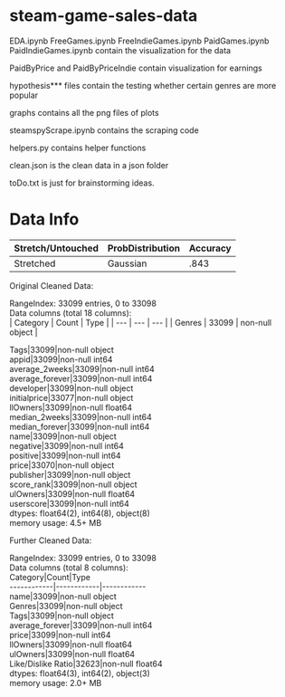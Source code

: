 # steam-game-sales-data
EDA.ipynb
FreeGames.ipynb
FreeIndieGames.ipynb
PaidGames.ipynb
PaidIndieGames.ipynb contain the visualization for the data

PaidByPrice and PaidByPriceIndie contain visualization for earnings

hypothesis*** files contain the testing whether certain genres are more popular

graphs contains all the png files of plots

steamspyScrape.ipynb contains the scraping code

helpers.py contains helper functions

clean.json is the clean data in a json folder

toDo.txt is just for brainstorming ideas.

# Data Info
| Stretch/Untouched | ProbDistribution | Accuracy |
| --- | --- | --- |
| Stretched | Gaussian | .843 |

Original Cleaned Data:  

RangeIndex: 33099 entries, 0 to 33098  
Data columns (total 18 columns):  
| Category | Count | Type |
| --- | --- | --- |
| Genres | 33099 | non-null object |

Tags|33099|non-null object  
appid|33099|non-null int64  
average_2weeks|33099|non-null int64  
average_forever|33099|non-null int64  
developer|33099|non-null object  
initialprice|33077|non-null object  
llOwners|33099|non-null float64  
median_2weeks|33099|non-null int64  
median_forever|33099|non-null int64  
name|33099|non-null object  
negative|33099|non-null int64  
positive|33099|non-null int64  
price|33070|non-null object  
publisher|33099|non-null object  
score_rank|33099|non-null object  
ulOwners|33099|non-null float64  
userscore|33099|non-null int64  
dtypes: float64(2), int64(8), object(8)  
memory usage: 4.5+ MB  

Further Cleaned Data:  

RangeIndex: 33099 entries, 0 to 33098  
Data columns (total 8 columns):  
Category|Count|Type  
------------|------------|------------  
name|33099|non-null object  
Genres|33099|non-null object  
Tags|33099|non-null object  
average_forever|33099|non-null int64  
price|33099|non-null int64  
llOwners|33099|non-null float64  
ulOwners|33099|non-null float64  
Like/Dislike Ratio|32623|non-null float64  
dtypes: float64(3), int64(2), object(3)  
memory usage: 2.0+ MB  
